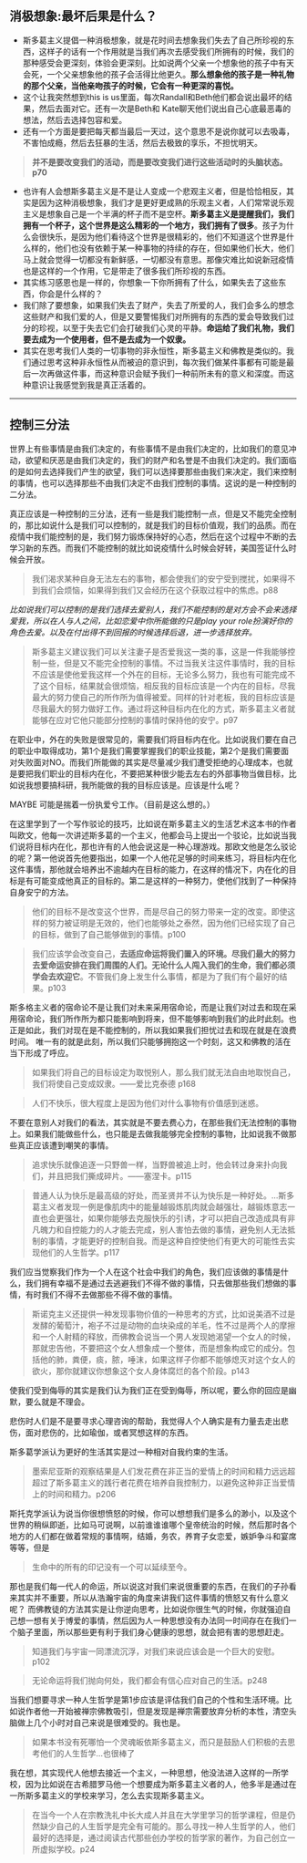 ## 消极想象:最坏后果是什么？
+ 斯多葛主义提倡一种消极想象，就是花时间去想象我们失去了自己所珍视的东西，这样子的话有一个作用就是当我们再次去感受我们所拥有的时候，我们的那种感受会更深刻，体验会更深刻。比如说两个父亲一个想象他的孩子中有天会死，一个父亲想象他的孩子会活得比他更久。**那么想象他的孩子是一种礼物的那个父亲，当他亲吻孩子的时候，它会有一种更深的喜悦。**
+ 这个让我突然想到this is us里面，每次Randall和Beth他们都会说出最坏的结果，然后去面对它。还有一次是Beth和 Kate聊天他们说出自己心底最恶毒的想法，然后去选择包容和爱。
+ 还有一个方面是要把每天都当最后一天过，这个意思不是说你就可以去吸毒，不害怕成瘾，然后去狂暴的生活，然后去极致的享乐，不担忧明天。
> **并不是要改变我们的活动，而是要改变我们进行这些活动时的头脑状态。p70**

+ 也许有人会想斯多葛主义是不是让人变成一个悲观主义者，但是恰恰相反，其实是因为这种消极想象，我们才是更好更成熟的乐观主义者，人们常常说乐观主义是想象自己是一个半满的杯子而不是空杯。**斯多葛主义是提醒我们，我们拥有一个杯子，这个世界是这么精彩的一个地方，我们拥有了很多**。孩子为什么会很快乐，是因为他们看待这个世界是很精彩的，他们不知道这个世界是什么样的，他们也没有依赖于某一种事物的持续的存在，但如果他们长大，他们马上就会觉得一切都没有新鲜感，一切都没有意思。那像灾难比如说新冠疫情也是这样的一个作用，它是带走了很多我们所珍视的东西。
+ 其实练习感恩也是一样的，你想象一下你所拥有了什么，如果失去了这些东西，你会是什么样的？
+ 我们除了要想象，如果我们失去了财产，失去了所爱的人，我们会多么的想念这些财产和我们爱的人，但是又要警惕我们对所拥有的东西的爱会导致我们过分的珍视，以至于失去它们会打破我们心灵的平静。**命运给了我们礼物，我们要去成为一个使用者，但不是去成为一个奴隶。**
+ 其实在思考我们人类的一切事物的非永恒性，斯多葛主义和佛教是类似的。我们通过思考这种非永恒性从而被迫的意识到，每次我们做某件事都有可能是最后一次再做这件事，而这种意识会赋予我们一种前所未有的意义和深度。而这种意识让我感觉到我是真正活着的。
***
## 控制三分法
世界上有些事情是由我们决定的，有些事情不是由我们决定的，比如我们的意见冲动，欲望和厌恶是由我们决定的，我们的财产和名誉是不由我们决定的。我们面临的是如何去选择我们产生的欲望，我们可以选择要那些由我们来决定，我们来控制的事情，也可以选择那些不由我们决定不由我们控制的事情。这说的是一种控制的二分法。

真正应该是一种控制的三分法，还有一些是我们能控制一点，但是又不能完全控制的，那比如说什么是我们可以控制的，就是我们的目标价值观，我们的品质。而在疫情中我们能控制的是，我们努力锻炼保持好的心态，然后在这个过程中不断的去学习新的东西。而我们不能控制的就比如说疫情什么时候会好转，美国签证什么时候会开放。
> 我们渴求某种自身无法左右的事物，都会使我们的安宁受到搅扰，如果得不到我们会烦恼，如果得到我们又会经历在这个获取过程中的焦虑。p88

_比如说我们可以控制的是我们选择去爱别人，我们不能控制的是对方会不会来选择爱我，所以在人与人之间，比如恋爱中你所能做的只是play your role扮演好你的角色去爱。以及在付出得不到回报的时候选择后退，进一步选择放弃。_
> 斯多葛主义建议我们可以关注妻子是否爱我这一类的事，这是一件我能够控制一些，但是又不能完全控制的事情。不过当我关注这件事情时，我的目标不应该是使他爱我这样一个外在的目标，无论多么努力，我也有可能完成不了这个目标，结果就会很烦恼，相反我的目标应该是一个内在的目标，尽我最大的努力使自己的所作所为值得被爱。同样的针对老板，我的目标应该是尽我最大的努力做好工作。通过将这种目标内在化的方式，斯多葛主义者就能够在应对它他只能部分控制的事情时保持他的安宁。p97

在职业中，外在的失败是很常见的，需要我们将目标内在化。比如说我们要在自己的职业中取得成功，第1个是我们需要掌握我们的职业技能，第2个是我们需要面对失败面对NO。而我们所能做的其实是尽量减少我们遭受拒绝的心理成本，也就是要把我们职业的目标内在化，不要把某种很少能去左右的外部事物当做目标，比如说我想要搞科研，我所能做的我的目标应该是。应该是什么呢？

MAYBE 可能是揣着一份执爱兮工作。（目前是这么想的。）

在这里学到了一个写作驳论的技巧，比如说在斯多葛主义的生活艺术这本书的作者叫欧文，他每一次讲述斯多葛的一个主义，他都会马上提出一个驳论，比如说当我们说将目标内在化，那也许有的人他会说这是一种心理游戏。那欧文他是怎么驳论的呢？第一他说首先他要指出，如果一个人他花足够的时间来练习，将目标内在化这件事情，那他就会培养出不逾越内在目标的能力，在这样的情况下，内在化的目标是有可能变成他真正的目标的。第二是这样的一种努力，使他们找到了一种保持自身安宁的方法。

> 他们的目标不是改变这个世界，而是尽自己的努力带来一定的改变。即使这样的努力被证明是无效的，他们也能够处之泰然，因为他们已经实现了自己的目标，做到了自己能够做到的事情。p100



> 我们应该学会改变自己，**去适应命运将我们置入的环境。尽我们最大的努力去爱命运安排在我们周围的人们。无论什么人闯入我们的生命，我们都必须学会去欢迎它**。不管我们身上发生什么事情，都是为了我们有个最好的结果。p103

斯多格主义者的宿命论不是让我们对未来采用宿命论，而是让我们对过去和现在采用宿命论，我们所作所为都只能影响到将来，但不能够影响到我们的此时此刻。也正是如此，我们对现在是不能控制的，所以我如果我们担忧过去和现在就是在浪费时间。
唯一有的就是此刻，所以我们只能够拥抱这一个时刻，这又和佛教的活在当下形成了呼应。
> 如果我们将自己的目标设定为取悦别人，那么我们就无法自由地取悦自己，我们将使自己变成奴隶。——爱比克泰德 p168

> 人们不快乐，很大程度上是因为他们对什么事物有价值感到迷惑。

不要在意别人对我们的看法，其实就是不要去费心力，在那些我们无法控制的事物上。如果我们能做些什么，也只能是去做我能够完全控制的事物，比如说我不做那些真正应该遭到嘲笑的事情。

> 追求快乐就像追逐一只野兽一样，当野兽被追上时，他会转过身来扑向我们，并且把我们撕成碎片。——塞涅卡。p115

> 普通人认为快乐是最高级的好处，而圣贤并不认为快乐是一种好处。...斯多葛主义者发现一例是像肌肉中的能量越锻炼肌肉就会越强壮，越锻炼意志一直也会更强壮，如果你能够去克服快乐的引诱，才可以把自己改造成具有非凡魄力和自控能力的人才能去完成，别人害怕去做的事情，避免别人无法抵制的事情，才能更好的控制自我。而是这种自控使他们有更大的可能性去实现他们的人生哲学。p117

我们应当觉察我们作为一个人在这个社会中我们的角色，我们应该做的事情是什么，我们拥有幸福不是通过去逃避我们不得不做的事情，只去做那些我们想做的事情，有时我们不得不去做那些不得不做的事情。

> 斯诺克主义还提供一种发现事物价值的一种思考的方式，比如说美酒不过是发酵的葡萄汁，袍子不过是动物的血块染成的羊毛，性不过是两个人的摩擦和一个人射精的释放，而佛教会说当一个男人发现她渴望一个女人的时候，那就忠告他，不要把这个女人想象成一个整体，而是想象构成它的成分。包括他的肺，粪便，痰，脓，唾沫，如果这样子你都不能够熄灭对这个女人的欲火，那你就建议你想象这个女人身体腐烂的各个阶段。p143

使我们受到侮辱的其实是我们认为我们正在受到侮辱，所以呢，要么你的回应是幽默，要么就是不理会。

悲伤时人们是不是要寻求心理咨询的帮助，我觉得人个人确实是有力量去走出悲伤，面对悲伤的，比如瑜伽，或者冥想这样的东西。

斯多葛学派认为更好的生活其实是过一种相对自我约束的生活。
> 墨索尼亚斯的观察结果是人们发花费在非正当的爱情上的时间和精力远远超超过了斯多葛主义的践行者花费在培养自我控制力，以避免这种非正当爱情上的时间和精力。p206

斯托克学派认为说当你很想愤怒的时候，你可以想想我们是多么的渺小，以及这个世界的稍纵即逝，比如马可说啊，以前谁谁谁哪个皇帝统治的时候，然后那时各个地方的人们都在做着常规的事情啊，结婚，务农，养育子女恋爱，嫉妒争斗和宴席等等，但是
> 生命中的所有的印记没有一个可以延续至今。

那也是我们每一代人的命运，所以说这对我们来说很重要的东西，在我们的子孙看来其实并不重要，所以从浩瀚宇宙的角度来讲我们这件事情的愤怒又有什么意义呢？
而佛教徒的方法其实是让你逆向思考，比如说你很生气的时候，你就强迫自己想一想有关于博爱的事情，然后因为人一种思想没有办法同一时间存在在我们一个脑子里面，所以那些更有利于我们身心健康的思想，就会把有害的思想赶走。
> 知道我们与宇宙一同漂流沉浮，对我们来说应该会是一个巨大的安慰。p102

> 无论命运将我们抛向何处，我们都会有信心应对自己的生活。p248


当我们想要寻求一种人生哲学是第1步应该是评估我们自己的个性和生活环境。比如说作者他一开始被禅宗佛教吸引，但是发现是禅宗需要放弃分析的本性，清空头脑做上几个小时对自己来说是很难受的。我也是。

> 如果本书没有死哪怕一个灵魂皈依斯多葛主义，而只是鼓励人们积极的去思考他们的人生哲学…也很棒了

我在想，其实现代人他想去接近一个主义，一种思想，他没法进入这样的一所学校，因为比如说在古希腊罗马他一个想要成为斯多葛主义者的人，他多半是通过在一所斯多葛主义的学校来学习，怎么去实现斯多葛主义。
> 在当今一个人在宗教洗礼中长大成人并且在大学里学习的哲学课程，但是仍然缺少自己的人生哲学是完全有可能的。那么寻找一种人生哲学的人，他们最好的选择是，通过阅读古代那些创办学校的哲学家的著作，为自己创立一所虚拟学校。p24
